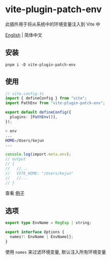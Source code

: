 # vite-plugin-patch-env

此插件用于将从系统中的环境变量注入到 Vite 中

[English](./README.md) | 简体中文

## 安装

```
pnpm i -D vite-plugin-patch-env
```

## 使用

```ts
// vite.config.ts
import { defineConfig } from "vite";
import PathEnv from "vite-plugin-patch-env";

export default defineConfig({
  plugins: [PathEnv()],
});
```

```bash
> env
...
HOME=/Users/kejun
...
```

```ts
console.log(import.meta.env);
// output
// {
//   //...
//   VITE_HOME: "/Users/kejun"
//   //...
// }
```

查看 [例子](./examples/)

## 选项

```ts
export type EnvName = RegExp | string;

export interface Options {
  names?: EnvName | EnvName[];
}
```

使用 `names` 来过滤环境变量, 默认注入所有环境变量
